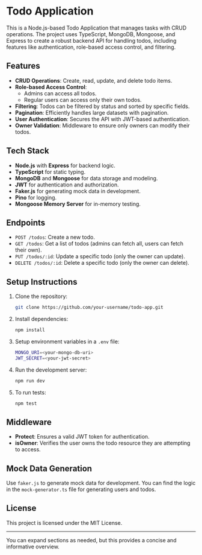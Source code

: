 # Todo Application

This is a Node.js-based Todo Application that manages tasks with CRUD operations. The project uses TypeScript, MongoDB, Mongoose, and Express to create a robust backend API for handling todos, including features like authentication, role-based access control, and filtering.

## Features

- **CRUD Operations**: Create, read, update, and delete todo items.
- **Role-based Access Control**:
  - Admins can access all todos.
  - Regular users can access only their own todos.
- **Filtering**: Todos can be filtered by status and sorted by specific fields.
- **Pagination**: Efficiently handles large datasets with pagination.
- **User Authentication**: Secures the API with JWT-based authentication.
- **Owner Validation**: Middleware to ensure only owners can modify their todos.

## Tech Stack

- **Node.js** with **Express** for backend logic.
- **TypeScript** for static typing.
- **MongoDB** and **Mongoose** for data storage and modeling.
- **JWT** for authentication and authorization.
- **Faker.js** for generating mock data in development.
- **Pino** for logging.
- **Mongoose Memory Server** for in-memory testing.

## Endpoints

- `POST /todos`: Create a new todo.
- `GET /todos`: Get a list of todos (admins can fetch all, users can fetch their own).
- `PUT /todos/:id`: Update a specific todo (only the owner can update).
- `DELETE /todos/:id`: Delete a specific todo (only the owner can delete).

## Setup Instructions

1. Clone the repository:
   ```bash
   git clone https://github.com/your-username/todo-app.git
   ```
2. Install dependencies:
   ```bash
   npm install
   ```
3. Setup environment variables in a `.env` file:
   ```bash
   MONGO_URI=<your-mongo-db-uri>
   JWT_SECRET=<your-jwt-secret>
   ```
4. Run the development server:
   ```bash
   npm run dev
   ```
5. To run tests:
   ```bash
   npm test
   ```

## Middleware

- **Protect**: Ensures a valid JWT token for authentication.
- **isOwner**: Verifies the user owns the todo resource they are attempting to access.

## Mock Data Generation

Use `faker.js` to generate mock data for development. You can find the logic in the `mock-generator.ts` file for generating users and todos.

## License

This project is licensed under the MIT License.

---

You can expand sections as needed, but this provides a concise and informative overview.
